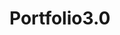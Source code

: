 # Portfolio3.0
<a href="(https://github.com/Alikhanjan99/Portfolio3.0/blob/main/Screen%20shorts/%23home.png)https://github.com/Alikhanjan99/Portfolio3.0/blob/main/Screen%20shorts/%23home.png"></a>
